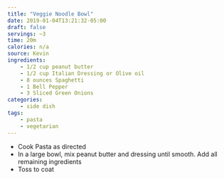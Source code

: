 ```yaml
---
title: "Veggie Noodle Bowl"
date: 2019-01-04T13:21:32-05:00
draft: false
servings: ~3
time: 20m
calories: n/a
source: Kevin
ingredients:
    - 1/2 cup peanut butter
    - 1/2 cup Italian Dressing or Olive oil
    - 8 ounces Spaghetti
    - 1 Bell Pepper
    - 3 Sliced Green Onions
categories:
    - side dish
tags:
    - pasta
    - vegetarian
---
```


* Cook Pasta as directed
* In a large bowl, mix peanut butter and dressing until smooth. Add all remaining ingredients
* Toss to coat
